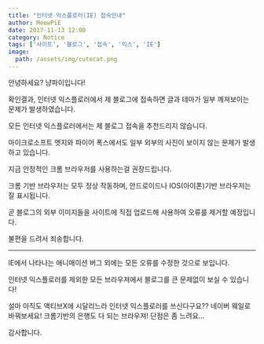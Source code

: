 ```yaml
---
title: "인터넷 익스플로러(IE) 접속안내"
author: MeowPiE
date: 2017-11-13 12:00
category: Notice
tags: ['사이트', '블로그', '접속', '익스', 'IE']
image:
  path: /assets/img/cutecat.png
---
```


안녕하세요? 냥파이입니다!

확인결과, 인터넷 익스플로러에서 제 블로그에 접속하면 글과 테마가 일부 깨져보이는 문제가 발생하였습니다.

모든 인터넷 익스플로러에서는 제 블로그 접속을 추천드리지 않습니다.

마이크로소프트 엣지와 파이어 폭스에서도 일부 외부의 사진이 보이지 않는 문제가 발생하고 있습니다.

지금 안정적인 크롬 브라우저를 사용하는걸 권장드립니다.

크롬 기반 브라우저는 모두 정상 작동하며, 안드로이드나 IOS(아이폰)기반 브라우저는 잘 표시됩니다.

곧 블로그의 외부 이미지들을 사이트에 직접 업로드해 사용하여 오류를 제거할 예정입니다.

불편을 드려서 죄송합니다.

---

IE에서 나타나는 애니매이션 버그 외에는 모든 오류를 수정한 것으로 보입니다.

인터넷 익스플로러를 제외한 모든 브라우져에서 블로그를 큰 문제없이 보실 수 있습니다!

설마 아직도 액티브X에 시달리느라 인터넷 익스플로러를 쓰신다구요?? 네이버 웨일로 바꿔보세요! 크롬기반의 은행도 다 되는 브라우져! 단점은 좀 느려요...

감사합니다.
